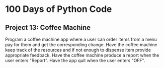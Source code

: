 # 100 Days of Python Code

## Project 13: Coffee Machine

Program a coffee machine app where a user can order items from a menu pay for them and get the corresponding change.
Have the coffee machine keep track of the resources and if not enough to dispense item provide appropriate feedback.
Have the coffee machine produce a report when the user enters "Report".
Have the app quit when the user enters "OFF".